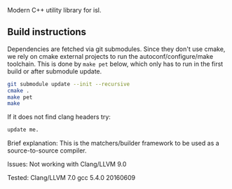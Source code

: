 Modern C++ utility library for isl.

## Build instructions

Dependencies are fetched via git submodules.  Since they don't use cmake, we
rely on cmake external projects to run the autoconf/configure/make toolchain.
This is done by `make pet` below, which only has to run in the first build or
after submodule update.

```sh
git submodule update --init --recursive
cmake .
make pet
make
```

If it does not find clang headers try:
```sh
update me.
```

Brief explanation:
This is the matchers/builder framework to be used as a source-to-source compiler.

Issues:
Not working with Clang/LLVM 9.0

Tested:
Clang/LLVM 7.0
gcc 5.4.0 20160609
